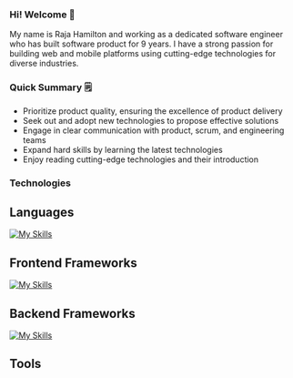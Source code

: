 ### Hi! Welcome 👋

My name is Raja Hamilton and working as a dedicated software engineer who has built software product for 9 years.
I have a strong passion for building web and mobile platforms using cutting-edge technologies for diverse industries.

### Quick Summary 🗒
- Prioritize product quality, ensuring the excellence of product delivery
- Seek out and adopt new technologies to propose effective solutions
- Engage in clear communication with product, scrum, and engineering teams
- Expand hard skills by learning the latest technologies
- Enjoy reading cutting-edge technologies and their introduction

### Technologies

## Languages
[![My Skills](https://skillicons.dev/icons?i=html,css,js,ts,py,cpp,regex,wasm)](https://skillicons.dev)
## Frontend Frameworks
[![My Skills](https://skillicons.dev/icons?i=react,redux,nextjs,vue,vercel,vite,nuxtjs)](https://skillicons.dev)
## Backend Frameworks
[![My Skills](https://skillicons.dev/icons?i=graphql,nodejs,django,vite,nuxtjs)](https://skillicons.dev)

## Tools
